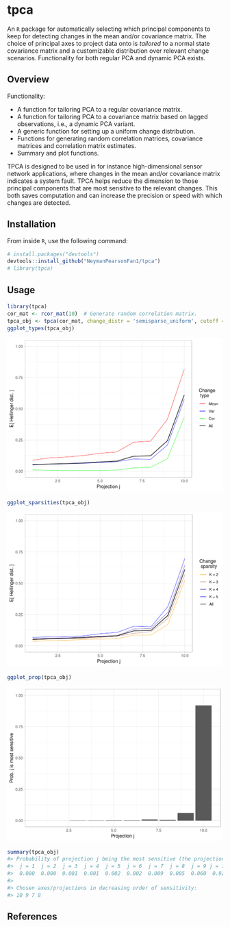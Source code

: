 
<!-- README.md is generated from README.Rmd. Please edit that file -->
tpca
====

An `R` package for automatically selecting which principal components to keep for detecting changes in the mean and/or covariance matrix. The choice of principal axes to project data onto is *tailored* to a normal state covariance matrix and a customizable distribution over relevant change scenarios. Functionality for both regular PCA and dynamic PCA exists.

Overview
--------

Functionality:

-   A function for tailoring PCA to a regular covariance matrix.
-   A function for tailoring PCA to a covariance matrix based on lagged observations, i.e., a dynamic PCA variant.
-   A generic function for setting up a uniform change distribution.
-   Functions for generating random correlation matrices, covariance matrices and correlation matrix estimates.
-   Summary and plot functions.

TPCA is designed to be used in for instance high-dimensional sensor network applications, where changes in the mean and/or covariance matrix indicates a system fault. TPCA helps reduce the dimension to those principal components that are most sensitive to the relevant changes. This both saves computation and can increase the precision or speed with which changes are detected.

Installation
------------

From inside `R`, use the following command:

``` r
# install.packages("devtools")
devtools::install_github("NeymanPearsonFan1/tpca")
# library(tpca)
```

Usage
-----

``` r
library(tpca)
cor_mat <- rcor_mat(10)  # Generate random correlation matrix.
tpca_obj <- tpca(cor_mat, change_distr = 'semisparse_uniform', cutoff = 0.99)
ggplot_types(tpca_obj)
```

<img src="README-example-1.png" width="750px" />

``` r
ggplot_sparsities(tpca_obj)
```

<img src="README-example-2.png" width="750px" />

``` r
ggplot_prop(tpca_obj)
```

<img src="README-example-3.png" width="750px" />

``` r
summary(tpca_obj)
#> Probability of projection j being the most sensitive (the projections are ordered decreasingly w.r.t variance): 
#>  j = 1  j = 2  j = 3  j = 4  j = 5  j = 6  j = 7  j = 8  j = 9 j = 10 
#>  0.000  0.000  0.001  0.001  0.002  0.002  0.009  0.005  0.060  0.920 
#> 
#> Chosen axes/projections in decreasing order of sensitivity: 
#> 10 9 7 8
```

References
----------
